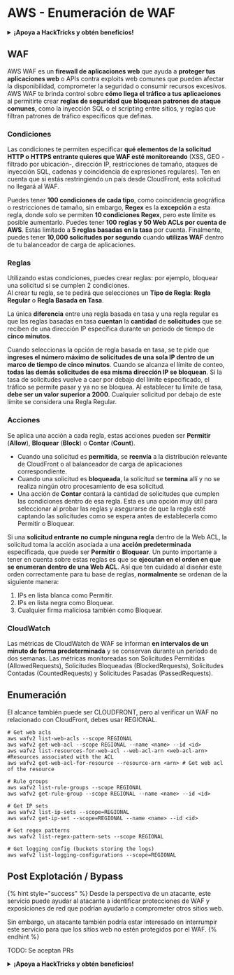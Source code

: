 # AWS - Enumeración de WAF

<details>

<summary><strong>¡Apoya a HackTricks y obtén beneficios!</strong></summary>

* Si quieres ver tu **empresa anunciada en HackTricks** o si quieres acceder a la **última versión de PEASS o descargar HackTricks en PDF**, consulta los [**PLANES DE SUSCRIPCIÓN**](https://github.com/sponsors/carlospolop).
* Obtén el [**oficial PEASS & HackTricks swag**](https://peass.creator-spring.com)
* Descubre [**The PEASS Family**](https://opensea.io/collection/the-peass-family), nuestra colección exclusiva de [**NFTs**](https://opensea.io/collection/the-peass-family)
* **Únete al** 💬 [**grupo de Discord**](https://discord.gg/hRep4RUj7f) o al [**grupo de Telegram**](https://t.me/peass) o **sígueme** en **Twitter** 🐦 [**@carlospolopm**](https://twitter.com/carlospolopm).

* **Comparte tus trucos de hacking enviando PRs a los repositorios de** [**HackTricks**](https://github.com/carlospolop/hacktricks) y [**HackTricks Cloud**](https://github.com/carlospolop/hacktricks-cloud) en GitHub.

</details>

## WAF

AWS WAF es un **firewall de aplicaciones web** que ayuda a **proteger tus aplicaciones web** o APIs contra exploits web comunes que pueden afectar la disponibilidad, comprometer la seguridad o consumir recursos excesivos. AWS WAF te brinda control sobre **cómo llega el tráfico a tus aplicaciones** al permitirte crear **reglas de seguridad que bloquean patrones de ataque comunes**, como la inyección SQL o el scripting entre sitios, y reglas que filtran patrones de tráfico específicos que definas.

### Condiciones

Las condiciones te permiten especificar **qué elementos de la solicitud HTTP o HTTPS entrante quieres que WAF esté monitoreando** (XSS, GEO - filtrado por ubicación-, dirección IP, restricciones de tamaño, ataques de inyección SQL, cadenas y coincidencia de expresiones regulares). Ten en cuenta que si estás restringiendo un país desde CloudFront, esta solicitud no llegará al WAF.

Puedes tener **100 condiciones de cada tipo**, como coincidencia geográfica o restricciones de tamaño, sin embargo, **Regex** es la **excepción** a esta regla, donde solo se permiten **10 condiciones Regex**, pero este límite es posible aumentarlo. Puedes tener **100 reglas y 50 Web ACLs por cuenta de AWS**. Estás limitado a **5 reglas basadas en la tasa** por cuenta. Finalmente, puedes tener **10,000 solicitudes por segundo** cuando **utilizas WAF** dentro de tu balanceador de carga de aplicaciones.

### Reglas

Utilizando estas condiciones, puedes crear reglas: por ejemplo, bloquear una solicitud si se cumplen 2 condiciones.\
Al crear tu regla, se te pedirá que selecciones un **Tipo de Regla**: **Regla Regular** o **Regla Basada en Tasa**.

La única **diferencia** entre una regla basada en tasa y una regla regular es que las reglas basadas en tasa **cuentan** la **cantidad** de **solicitudes** que se reciben de una dirección IP específica durante un período de tiempo de **cinco minutos**.

Cuando seleccionas la opción de regla basada en tasa, se te pide que **ingreses el número máximo de solicitudes de una sola IP dentro de un marco de tiempo de cinco minutos**. Cuando se alcanza el límite de conteo, **todas las demás solicitudes de esa misma dirección IP se bloquean**. Si la tasa de solicitudes vuelve a caer por debajo del límite especificado, el tráfico se permite pasar y ya no se bloquea. Al establecer tu límite de tasa, **debe ser un valor superior a 2000**. Cualquier solicitud por debajo de este límite se considera una Regla Regular.

### Acciones

Se aplica una acción a cada regla, estas acciones pueden ser **Permitir** (**Allow**), **Bloquear** (**Block**) o **Contar** (**Count**).

* Cuando una solicitud es **permitida**, se **reenvía** a la distribución relevante de CloudFront o al balanceador de carga de aplicaciones correspondiente.
* Cuando una solicitud es **bloqueada**, la solicitud se **termina** allí y no se realiza ningún otro procesamiento de esa solicitud.
* Una acción de **Contar** contará la cantidad de solicitudes que cumplen las condiciones dentro de esa regla. Esta es una opción muy útil para seleccionar al probar las reglas y asegurarse de que la regla esté captando las solicitudes como se espera antes de establecerla como Permitir o Bloquear.

Si una **solicitud entrante no cumple ninguna regla** dentro de la Web ACL, la solicitud toma la acción asociada a una **acción predeterminada** especificada, que puede ser **Permitir** o **Bloquear**. Un punto importante a tener en cuenta sobre estas reglas es que se **ejecutan en el orden en que se enumeran dentro de una Web ACL**. Así que ten cuidado al diseñar este orden correctamente para tu base de reglas, **normalmente** se ordenan de la siguiente manera:

1. IPs en lista blanca como Permitir.
2. IPs en lista negra como Bloquear.
3. Cualquier firma maliciosa también como Bloquear.

### CloudWatch

Las métricas de CloudWatch de WAF se informan **en intervalos de un minuto de forma predeterminada** y se conservan durante un período de dos semanas. Las métricas monitoreadas son Solicitudes Permitidas (AllowedRequests), Solicitudes Bloqueadas (BlockedRequests), Solicitudes Contadas (CountedRequests) y Solicitudes Pasadas (PassedRequests).

## Enumeración

El alcance también puede ser CLOUDFRONT, pero al verificar un WAF no relacionado con CloudFront, debes usar REGIONAL.
```
# Get web acls
aws wafv2 list-web-acls --scope REGIONAL
aws wafv2 get-web-acl --scope REGIONAL --name <name> --id <id>
aws wafv2 list-resources-for-web-acl --web-acl-arn <web-acl-arn> #Resources associated with the ACL
aws wafv2 get-web-acl-for-resource --resource-arn <arn> # Get web acl of the resource

# Rule groups
aws wafv2 list-rule-groups --scope REGIONAL
aws wafv2 get-rule-group --scope REGIONAL --name <name> --id <id>

# Get IP sets
aws wafv2 list-ip-sets --scope=REGIONAL
aws wafv2 get-ip-set --scope=REGIONAL --name <name> --id <id>

# Get regex patterns
aws wafv2 list-regex-pattern-sets --scope REGIONAL

# Get logging config (buckets storing the logs)
aws wafv2 list-logging-configurations --scope=REGIONAL
```
## Post Explotación / Bypass

{% hint style="success" %}
Desde la perspectiva de un atacante, este servicio puede ayudar al atacante a identificar protecciones de WAF y exposiciones de red que podrían ayudarlo a comprometer otros sitios web.

Sin embargo, un atacante también podría estar interesado en interrumpir este servicio para que los sitios web no estén protegidos por el WAF.
{% endhint %}

TODO: Se aceptan PRs

<details>

<summary><strong>¡Apoya a HackTricks y obtén beneficios!</strong></summary>

* Si quieres ver tu **empresa anunciada en HackTricks** o si quieres acceder a la **última versión de PEASS o descargar HackTricks en PDF**, consulta los [**PLANES DE SUSCRIPCIÓN**](https://github.com/sponsors/carlospolop).
* Obtén el [**merchandising oficial de PEASS y HackTricks**](https://peass.creator-spring.com).
* Descubre [**The PEASS Family**](https://opensea.io/collection/the-peass-family), nuestra colección exclusiva de [**NFTs**](https://opensea.io/collection/the-peass-family).
* **Únete al** 💬 [**grupo de Discord**](https://discord.gg/hRep4RUj7f) o al [**grupo de Telegram**](https://t.me/peass) o **sígueme** en **Twitter** 🐦 [**@carlospolopm**](https://twitter.com/carlospolopm).
* **Comparte tus trucos de hacking enviando PRs a los repositorios de** [**HackTricks**](https://github.com/carlospolop/hacktricks) y [**HackTricks Cloud**](https://github.com/carlospolop/hacktricks-cloud) en GitHub.

</details>

